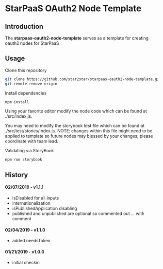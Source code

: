 # StarPaaS OAuth2 Node Template

## Introduction

The **starpaas-oauth2-node-template** serves as a template for creating oauth2 nodes for StarPaaS

## Usage

Clone this repository

```bash
git clone https://github.com/star2star/starpaas-oauth2-node-template.git
git remote remove origin
```

Install dependencies

```bash
npm install 
```

Using your favorite editor modify the node code which can be found at ./src/index.js.  

You may need to modify the storybook test file which can be found at ./src/test/stories/index.js.  NOTE: changes within this file might need to be applied to template so future nodes may blessed by your changes; please coordinate with team lead. 

Validating via StoryBook

```bash
npm run storybook
```

## History

#### 02/07/2019 - v1.1.1
* isDisabled for all inputs 
* internationalization 
* isPublishedApplication disabling 
* published and unpublished are optional so commented out ... with comment 

#### 02/04/2019 - v1.1.0 
* added needsToken 

#### 01/21/2019 - v1.0.0

* initial checkin 
